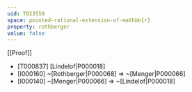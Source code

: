 ```yaml
---
uid: T023558
space: pointed-rational-extension-of-mathbb{r}
property: rothberger
value: false
---
```

[[Proof]]

* [T000837] [Lindelof|P000018]
* [I000160] ~[Rothberger|P000068] => ~[Menger|P000066]
* [I000140] ~[Menger|P000066] => ~[Lindelof|P000018]


